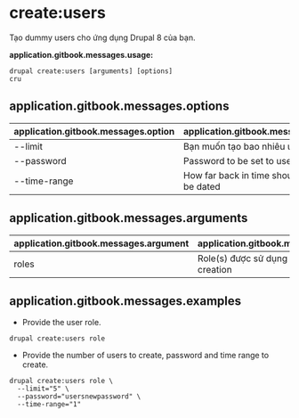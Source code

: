 # create:users
Tạo dummy users cho ứng dụng Drupal 8 của bạn.

**application.gitbook.messages.usage:**
```
drupal create:users [arguments] [options]
cru
```

## application.gitbook.messages.options
application.gitbook.messages.option | application.gitbook.messages.details
-------|-------------
--limit | Bạn muốn tạo bao nhiêu user?
--password | Password to be set to users created
--time-range | How far back in time should the users be dated

## application.gitbook.messages.arguments
application.gitbook.messages.argument | application.gitbook.messages.details
---------|-------------
roles | Role(s) được sử dụng trong user creation

## application.gitbook.messages.examples
* Provide the user role.
```
drupal create:users role
```
* Provide the number of users to create, password and time range to create.
```
drupal create:users role \
  --limit="5" \
  --password="usersnewpassword" \
  --time-range="1"
```

